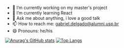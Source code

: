 - 🔭 I’m currently working on my master's project
- 🌱 I’m currently learning React
- 💬 Ask me about anything, i love a good talk
- 📫 How to reach me: gabriel.delgado@alumni.usp.br
- 😄 Pronouns: he/his

[![Anurag's GitHub stats](https://github-readme-stats.vercel.app/api?username=GDMeira)](https://github.com/anuraghazra/github-readme-stats) [![Top Langs](https://github-readme-stats.vercel.app/api/top-langs/?username=GDMeira&layout=compact)](https://github.com/anuraghazra/github-readme-stats)
